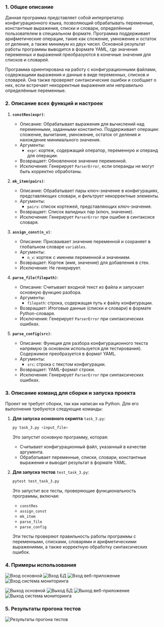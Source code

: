 ### 1. **Общее описание**

Данная программа представляет собой интерпретатор конфигурационного языка, позволяющий обрабатывать переменные, константные выражения, списки и словари, определённые пользователем в специальном формате. Программа поддерживает арифметические операции, такие как сложение, умножение и остаток от деления, а также минимум из двух чисел. Основной результат работы программы выводится в формате YAML, где значения переменных и выражений преобразуются в конечные значения для списков и словарей.

Программа ориентирована на работу с конфигурационными файлами, содержащими выражения и данные в виде переменных, списков и словарей. Она также проверяет синтаксические ошибки и сообщает о них, если встречает некорректные выражения или неправильно определённые переменные.

### 2. **Описание всех функций и настроек**

1. **`constRes(expr)`**:
   - Описание: Обрабатывает выражения для вычислений над переменными, заданными константно. Поддерживает операции: сложение, вычитание, умножение, остаток от деления и нахождение минимального значения.
   - Аргументы:
     - `expr`: кортеж, содержащий оператор, переменную и операнд для операции.
   - Возвращает: Обновленное значение переменной.
   - Исключения: Генерирует `ParserError`, если операнды не могут быть корректно обработаны.

2. **`mk_item(pairs)`**:
   - Описание: Обрабатывает пары ключ-значение в конфигурациях, представляющих словари, и фильтрует некорректные элементы.
   - Аргументы:
     - `pairs`: список кортежей, представляющих ключ-значение.
   - Возвращает: Список валидных пар (ключ, значение).
   - Исключения: Генерирует `ParserError` при ошибке в синтаксисе словаря.

3. **`assign_const(n_v)`**:
   - Описание: Присваивает значение переменной и сохраняет в глобальном словаре `variables`.
   - Аргументы:
     - `n_v`: кортеж с именем переменной и значением.
   - Возвращает: Кортеж (имя, значение) для добавления в стек.
   - Исключения: Не генерирует.

4. **`parse_file(filepath)`**:
   - Описание: Считывает входной текст из файла и запускает основную функцию разбора.
   - Аргументы:
     - `filepath`: строка, содержащая путь к файлу конфигурации.
   - Возвращает: Итоговые данные (списки и словари) в формате Python-словаря.
   - Исключения: Генерирует `ParserError` при синтаксических ошибках.

5. **`parse_config(src)`**:
   - Описание: Функция для разбора конфигурационного текста напрямую (в основном используется для тестирования). Содержимое преобразуется в формат YAML.
   - Аргументы:
     - `src`: строка с текстом конфигурации.
   - Возвращает: YAML-формат строки.
   - Исключения: Генерирует `ParserError` при синтаксических ошибках.

### 3. **Описание команд для сборки и запуска проекта**

Проект не требует сборки, так как написан на Python. Для его выполнения требуются следующие команды:

1. **Для запуска основного скрипта** `task_3.py`:
   ```bash
   py task_3.py <input_file>
   ```
   Это запустит основную программу, которая:
   - Считывает конфигурационный файл, указанный в качестве аргумента.
   - Обрабатывает переменные, списки, словари, константные выражения и выводит результат в формате YAML.

2. **Для запуска тестов** `test_task_3.py`:
   ```bash
   pytest test_task_3.py
   ```
   Это запустит все тесты, проверяющие функциональность программы, включая:
   - `constRes`
   - `assign_const`
   - `mk_item`
   - `parse_file`
   - `parse_config`

   Эти тесты проверяют правильность работы программы с переменными, списками, словарями и арифметическими выражениями, а также корректную обработку синтаксических ошибок.

### 4. **Примеры использования**
![Вход основной](./img/C-M_hw3_1.png)
![Вход БД](./img/C-M_hw3_2.png)
![Вход веб-приложение](./img/C-M_hw3_3.png)
![Вход система мониторинга](./img/C-M_hw3_4.png)
<br>

![Выход основной](./img/C-M_hw3_5.png)
![Выход БД](./img/C-M_hw3_6.png)
![Выход веб-приложение](./img/C-M_hw3_7.png)
![Выход система мониторинга](./img/C-M_hw3_8.png)

### 5. **Результаты прогона тестов**
![Результаты прогона тестов](./img/C-M_hw3_9.png)
